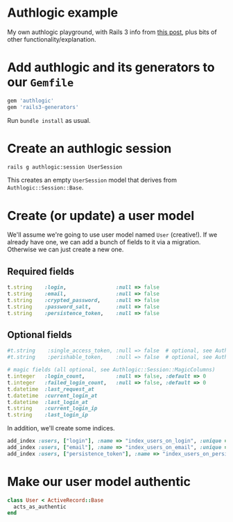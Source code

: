 # Authlogic example

My own authlogic playground, with Rails 3 info from [this post](http://www.dixis.com/?p=352), plus bits of other functionality/explanation.

# Add authlogic and its generators to our ```Gemfile```

```ruby
gem 'authlogic'
gem 'rails3-generators'
```

Run ```bundle install``` as usual.

# Create an authlogic session

```sh
rails g authlogic:session UserSession
```

This creates an empty ```UserSession``` model that derives from ```Authlogic::Session::Base```.

# Create (or update) a user model

We'll assume we're going to use user model named ```User``` (creative!). If we already have one, we can add a bunch of fields to it via a migration. Otherwise we can just create a new one. 

## Required fields

```ruby
t.string    :login,                :null => false
t.string    :email,                :null => false
t.string    :crypted_password,     :null => false
t.string    :password_salt,        :null => false
t.string    :persistence_token,    :null => false
```

## Optional fields

```ruby
#t.string    :single_access_token, :null => false  # optional, see Authlogic::Session::Params
#t.string    :perishable_token,    :null => false  # optional, see Authlogic::Session::Perishability

# magic fields (all optional, see Authlogic::Session::MagicColumns)
t.integer   :login_count,          :null => false, :default => 0
t.integer   :failed_login_count,   :null => false, :default => 0
t.datetime  :last_request_at
t.datetime  :current_login_at
t.datetime  :last_login_at
t.string    :current_login_ip
t.string    :last_login_ip
```

In addition, we'll create some indices.

```ruby
add_index :users, ["login"], :name => "index_users_on_login", :unique => true
add_index :users, ["email"], :name => "index_users_on_email", :unique => true
add_index :users, ["persistence_token"], :name => "index_users_on_persistence_token", :unique => true
```

# Make our user model authentic

```ruby
class User < ActiveRecord::Base
  acts_as_authentic
end
```

